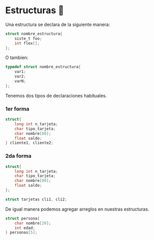 # Estructuras :construction:
Una estructura se declara de la siguiente manera:
```C
struct nombre_estructura{
    siste_t foo;
    int flex[];
};
```
O tambien:
```C
typedef struct nombre_estructura{
    var1;
    var2;
    varN;
};
```
Tenemos dos tipos de declaraciones habituales.

### 1er forma
```C
struct{
    long int n_tarjeta;
    char tipo_tarjeta;
    char nombre[80];
    float saldo;
} cliente1, cliente2;
```
### 2da forma
```C
struct{
    long int n_tarjeta;
    char tipo_tarjeta;
    char nombre[80];
    float saldo;
};

struct tarjetas cli1, cli2;
```
De igual manera podemos agregar arreglos en nuestras estructuras.
```C
struct persona{
    char nombre[20];
    int edad;
} personas[5];
```

